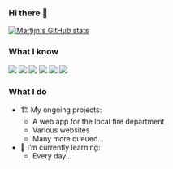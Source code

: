 ### Hi there 👋

[![Martijn's GitHub stats](https://github-readme-stats.vercel.app/api?username=martijnsassen&show_icons=true&count_private=true)](https://github.com/martijnsassen)

<!-- [![Top Langs](https://github-readme-stats.vercel.app/api/top-langs/?username=martijnsassen&layout=compact)](https://github.com/martijnsassen) -->

### What I know
[![](https://img.shields.io/badge/Editor-VS%20Code-informational?logo=visualstudiocode&logoColor=white)](https://code.visualstudio.com/)
[![](https://img.shields.io/badge/Language-Javascript-informational?logo=javascript&logoColor=white)](https://developer.mozilla.org/en-US/docs/Web/JavaScript)
[![](https://img.shields.io/badge/Language-Vue.js-informational?logo=vuedotjs&logoColor=white)](https://vuejs.org/)
[![](https://img.shields.io/badge/Language-C-informational?logo=c&logoColor=white)](https://en.wikipedia.org/wiki/C_(programming_language))
[![](https://img.shields.io/badge/Framework-Vuetify-informational?logo=vuetify&logoColor=white)](https://vuetifyjs.com/)
[![](https://img.shields.io/badge/Cloud-Firebase-informational?logo=firebase&logoColor=white)](https://firebase.google.com/)


### What I do
- 🏗️ My ongoing projects:
  - A web app for the local fire department
  - Various websites
  - Many more queued...
- 🏫 I’m currently learning:
  - Every day...
